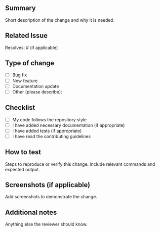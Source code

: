 <!--
Thank you for your contribution! Please fill out the form below to help maintainers review your PR quickly.
-->

## Summary
Short description of the change and why it is needed.

## Related Issue
Resolves: # (if applicable)

## Type of change
- [ ] Bug fix
- [ ] New feature
- [ ] Documentation update
- [ ] Other (please describe):

## Checklist
- [ ] My code follows the repository style
- [ ] I have added necessary documentation (if appropriate)
- [ ] I have added tests (if appropriate)
- [ ] I have read the contributing guidelines

## How to test
Steps to reproduce or verify this change. Include relevant commands and expected output.

## Screenshots (if applicable)
Add screenshots to demonstrate the change.

## Additional notes
Anything else the reviewer should know.
